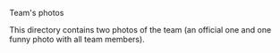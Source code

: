 Team's photos

This directory contains two photos of the team (an official one and one funny photo with all team members).
